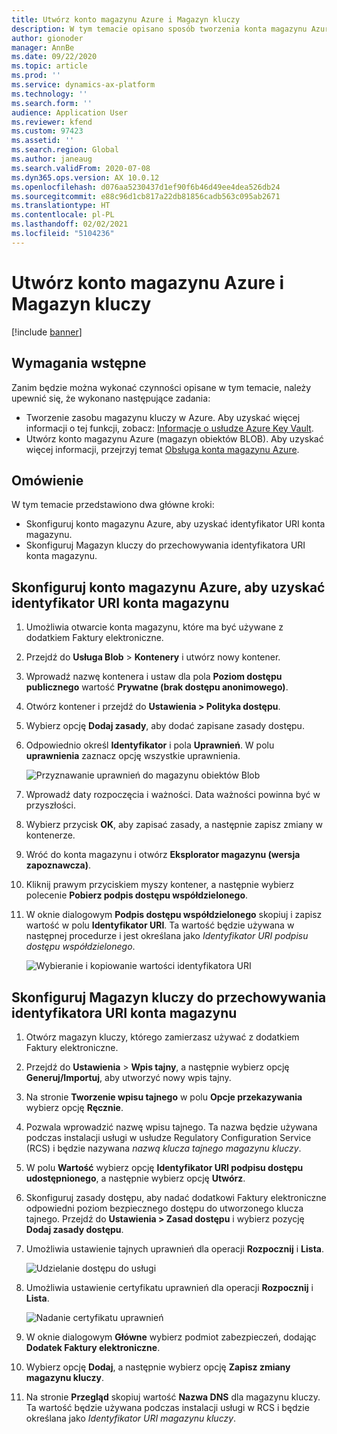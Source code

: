 ```yaml
---
title: Utwórz konto magazynu Azure i Magazyn kluczy
description: W tym temacie opisano sposób tworzenia konta magazynu Azure i magazynu kluczy.
author: gionoder
manager: AnnBe
ms.date: 09/22/2020
ms.topic: article
ms.prod: ''
ms.service: dynamics-ax-platform
ms.technology: ''
ms.search.form: ''
audience: Application User
ms.reviewer: kfend
ms.custom: 97423
ms.assetid: ''
ms.search.region: Global
ms.author: janeaug
ms.search.validFrom: 2020-07-08
ms.dyn365.ops.version: AX 10.0.12
ms.openlocfilehash: d076aa5230437d1ef90f6b46d49ee4dea526db24
ms.sourcegitcommit: e88c96d1cb817a22db81856cadb563c095ab2671
ms.translationtype: HT
ms.contentlocale: pl-PL
ms.lasthandoff: 02/02/2021
ms.locfileid: "5104236"
---
```

# <a name="create-an-azure-storage-account-and-a-key-vault"></a>Utwórz konto magazynu Azure i Magazyn kluczy

[!include [banner](../includes/banner.md)]

## <a name="prerequisites"></a>Wymagania wstępne

Zanim będzie można wykonać czynności opisane w tym temacie, należy upewnić się, że wykonano następujące zadania:

- Tworzenie zasobu magazynu kluczy w Azure. Aby uzyskać więcej informacji o tej funkcji, zobacz: [Informacje o usłudze Azure Key Vault](https://docs.microsoft.com/azure/key-vault/general/overview).
- Utwórz konto magazynu Azure (magazyn obiektów BLOB). Aby uzyskać więcej informacji, przejrzyj temat [Obsługa konta magazynu Azure](https://docs.microsoft.com/azure/storage/blobs/).

## <a name="overview"></a>Omówienie

W tym temacie przedstawiono dwa główne kroki:

- Skonfiguruj konto magazynu Azure, aby uzyskać identyfikator URI konta magazynu.
- Skonfiguruj Magazyn kluczy do przechowywania identyfikatora URI konta magazynu.

## <a name="set-up-the-azure-storage-account-to-get-the-storage-account-uri"></a>Skonfiguruj konto magazynu Azure, aby uzyskać identyfikator URI konta magazynu

1. Umożliwia otwarcie konta magazynu, które ma być używane z dodatkiem Faktury elektroniczne.
2. Przejdź do **Usługa Blob** \> **Kontenery** i utwórz nowy kontener.
3. Wprowadź nazwę kontenera i ustaw dla pola **Poziom dostępu publicznego** wartość **Prywatne (brak dostępu anonimowego)**.
4. Otwórz kontener i przejdź do **Ustawienia \> Polityka dostępu**.
5. Wybierz opcję **Dodaj zasady**, aby dodać zapisane zasady dostępu.
6. Odpowiednio określ **Identyfikator** i pola **Uprawnień**. W polu **uprawnienia** zaznacz opcję wszystkie uprawnienia.

    ![Przyznawanie uprawnień do magazynu obiektów Blob](media/e-Invoicing-services-create-azure-resources-grant-blob-permissions.png)

7. Wprowadź daty rozpoczęcia i ważności. Data ważności powinna być w przyszłości.
8. Wybierz przycisk **OK**, aby zapisać zasady, a następnie zapisz zmiany w kontenerze.
9. Wróć do konta magazynu i otwórz **Eksplorator magazynu (wersja zapoznawcza)**.
10. Kliknij prawym przyciskiem myszy kontener, a następnie wybierz polecenie **Pobierz podpis dostępu współdzielonego**.
11. W oknie dialogowym **Podpis dostępu współdzielonego** skopiuj i zapisz wartość w polu **Identyfikator URI**. Ta wartość będzie używana w następnej procedurze i jest określana jako *Identyfikator URI podpisu dostępu współdzielonego*.

    ![Wybieranie i kopiowanie wartości identyfikatora URI](media/e-Invoicing-services-create-azure-resources-select-and-copy-uri.png)

## <a name="set-up-the-key-vault-to-store-the-storage-account-uri"></a>Skonfiguruj Magazyn kluczy do przechowywania identyfikatora URI konta magazynu

1. Otwórz magazyn kluczy, którego zamierzasz używać z dodatkiem Faktury elektroniczne.
2. Przejdź do **Ustawienia** \> **Wpis tajny**, a następnie wybierz opcję **Generuj/Importuj**, aby utworzyć nowy wpis tajny.
3. Na stronie **Tworzenie wpisu tajnego** w polu **Opcje przekazywania** wybierz opcję **Ręcznie**.
4. Pozwala wprowadzić nazwę wpisu tajnego. Ta nazwa będzie używana podczas instalacji usługi w usłudze Regulatory Configuration Service (RCS) i będzie nazywana *nazwą klucza tajnego magazynu kluczy*.
5. W polu **Wartość** wybierz opcję **Identyfikator URI podpisu dostępu udostępnionego**, a następnie wybierz opcję **Utwórz**.
6. Skonfiguruj zasady dostępu, aby nadać dodatkowi Faktury elektroniczne odpowiedni poziom bezpiecznego dostępu do utworzonego klucza tajnego. Przejdź do **Ustawienia \> Zasad dostępu** i wybierz pozycję **Dodaj zasady dostępu**.
7. Umożliwia ustawienie tajnych uprawnień dla operacji **Rozpocznij** i **Lista**.

    ![Udzielanie dostępu do usługi](media/e-Invoicing-services-create-azure-resources-grant-service-access.png)

8. Umożliwia ustawienie certyfikatu uprawnień dla operacji **Rozpocznij** i **Lista**.

    ![Nadanie certyfikatu uprawnień](media/e-Invoicing-services-create-azure-resources-grant-certificate-permission.png)

9. W oknie dialogowym **Główne** wybierz podmiot zabezpieczeń, dodając **Dodatek Faktury elektroniczne**.
10. Wybierz opcję **Dodaj**, a następnie wybierz opcję **Zapisz zmiany magazynu kluczy**.
11. Na stronie **Przegląd** skopiuj wartość **Nazwa DNS** dla magazynu kluczy. Ta wartość będzie używana podczas instalacji usługi w RCS i będzie określana jako *Identyfikator URI magazynu kluczy*.
